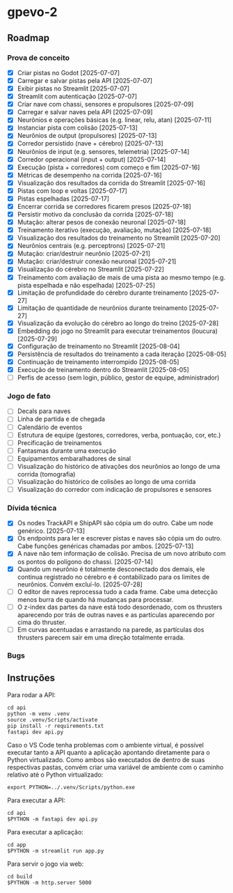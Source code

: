 # gpevo-2

## Roadmap

### Prova de conceito

- [x] Criar pistas no Godot [2025-07-07]
- [x] Carregar e salvar pistas pela API [2025-07-07]
- [x] Exibir pistas no Streamlit [2025-07-07]
- [x] Streamlit com autenticação [2025-07-07]
- [x] Criar nave com chassi, sensores e propulsores [2025-07-09]
- [x] Carregar e salvar naves pela API [2025-07-09]
- [x] Neurônios e operações básicas (e.g. linear, relu, atan) [2025-07-11]
- [x] Instanciar pista com colisão [2025-07-13]
- [x] Neurônios de output (propulsores) [2025-07-13]
- [x] Corredor persistido (nave + cérebro) [2025-07-13]
- [x] Neurônios de input (e.g. sensores, telemetria) [2025-07-14]
- [x] Corredor operacional (input + output) [2025-07-14]
- [x] Execução (pista + corredores) com começo e fim [2025-07-16]
- [x] Métricas de desempenho na corrida [2025-07-16]
- [x] Visualização dos resultados da corrida do Streamlit [2025-07-16]
- [x] Pistas com loop e voltas [2025-07-17]
- [x] Pistas espelhadas [2025-07-17]
- [x] Encerrar corrida se corredores ficarem presos [2025-07-18]
- [x] Persistir motivo da conclusão da corrida [2025-07-18]
- [x] Mutação: alterar pesos de conexão neuronal [2025-07-18]
- [x] Treinamento iterativo (execução, avaliação, mutação) [2025-07-18]
- [x] Visualização dos resultados do treinamento no Streamlit [2025-07-20]
- [x] Neurônios centrais (e.g. perceptrons) [2025-07-21]
- [x] Mutação: criar/destruir neurônio [2025-07-21]
- [x] Mutação: criar/destruir conexão neuronal [2025-07-21]
- [x] Visualização do cérebro no Streamlit [2025-07-22]
- [x] Treinamento com avaliação de mais de uma pista ao mesmo tempo (e.g. pista espelhada e não espelhada) [2025-07-25]
- [x] Limitação de profundidade do cérebro durante treinamento [2025-07-27]
- [x] Limitação de quantidade de neurônios durante treinamento [2025-07-27]
- [x] Visualização da evolução do cérebro ao longo do treino [2025-07-28]
- [x] Embedding do jogo no Streamlit para executar treinamentos (loucura) [2025-07-29]
- [x] Configuração de treinamento no Streamlit [2025-08-04]
- [x] Persistência de resultados do treinamento a cada iteração [2025-08-05]
- [x] Continuação de treinamento interrompido [2025-08-05]
- [x] Execução de treinamento dentro do Streamlit [2025-08-05]
- [ ] Perfis de acesso (sem login, público, gestor de equipe, administrador)

### Jogo de fato

- [ ] Decals para naves
- [ ] Linha de partida e de chegada
- [ ] Calendário de eventos
- [ ] Estrutura de equipe (gestores, corredores, verba, pontuação, cor, etc.)
- [ ] Precificação de treinamentos
- [ ] Fantasmas durante uma execução
- [ ] Equipamentos embaralhadores de sinal
- [ ] Visualização do histórico de ativações dos neurônios ao longo de uma corrida (tomografia)
- [ ] Visualização do histórico de colisões ao longo de uma corrida
- [ ] Visualização do corredor com indicação de propulsores e sensores

### Dívida técnica

- [x] Os nodes TrackAPI e ShipAPI são cópia um do outro. Cabe um node genérico. [2025-07-13]
- [x] Os endpoints para ler e escrever pistas e naves são cópia um do outro. Cabe funções genéricas chamadas por ambos. [2025-07-13]
- [x] A nave não tem informação de colisão. Precisa de um novo atributo com os pontos do polígono do chassi. [2025-07-14]
- [x] Quando um neurônio é totalmente desconectado dos demais, ele continua registrado no cérebro e é contabilizado para os limites de neurônios. Convém excluí-lo. [2025-07-28]
- [ ] O editor de naves reprocessa tudo a cada frame. Cabe uma detecção menos burra de quando há mudanças para processar.
- [ ] O z-index das partes da nave está todo desordenado, com os thrusters aparecendo por trás de outras naves e as partículas aparecendo por cima do thruster.
- [ ] Em curvas acentuadas e arrastando na parede, as partículas dos thrusters parecem sair em uma direção totalmente errada.

### Bugs

## Instruções

Para rodar a API:

```
cd api
python -m venv .venv
source .venv/Scripts/activate
pip install -r requirements.txt
fastapi dev api.py
```

Caso o VS Code tenha problemas com o ambiente virtual, é possível executar tanto a API quanto a aplicação apontando diretamente para o Python virtualizado. Como ambos são executados de dentro de suas respectivas pastas, convém criar uma variável de ambiente com o caminho relativo até o Python virtualizado:

```
export PYTHON=../.venv/Scripts/python.exe
```

Para executar a API:

```
cd api
$PYTHON -m fastapi dev api.py
```

Para executar a aplicação:

```
cd app
$PYTHON -m streamlit run app.py
```

Para servir o jogo via web:
```
cd build
$PYTHON -m http.server 5000
```